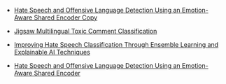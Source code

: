 - [Hate Speech and Offensive Language Detection Using an Emotion-Aware Shared Encoder Copy](https://www.smartquantai.com/scholar/1250646xs.html?fbclid=IwY2xjawGtn55leHRuA2FlbQIxMAABHVtYGHKVEKnGqSfkm6epYmB12exuZp0UjLUykNbDq0FfZHpCtPfQphPhqA_aem_9YT0d7ed1cvE-O9JtHYahw)

- [Jigsaw Multilingual Toxic Comment Classification](https://www.kaggle.com/c/jigsaw-multilingual-toxic-comment-classification/data?fbclid=IwY2xjawGtn6RleHRuA2FlbQIxMAABHV9NwqYBR01z3pt_W37hCtt8mflEBWXdnWeDIgY1mUscdo4btRCfJ0zbPQ_aem_kCAxx9PvSyjpceONWlJRiA)

- [Improving Hate Speech Classification Through Ensemble Learning and Explainable AI Techniques](https://link.springer.com/article/10.1007/s13369-024-09540-2?fbclid=IwY2xjawGtn6ZleHRuA2FlbQIxMAABHfgLuHqrUY_n-EfY41h6tiMFL31VNvrbICVkZ0KlwB-Z8IfDIFl0Snfkkg_aem_VhLIPDsnToyvkxlASYEMPg)

- [Hate Speech and Offensive Language Detection Using an Emotion-Aware Shared Encoder](https://ieeexplore.ieee.org/abstract/document/10279690?fbclid=IwY2xjawGtn79leHRuA2FlbQIxMAABHZgusO3KsmU_hp54-KKF5DBN1jUPOPH47cw4nHtABByRVagguCYnp9uPag_aem_bF4y0jsxrRcHuK8CXGoR3w)
